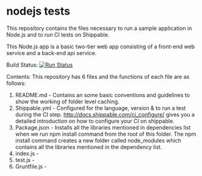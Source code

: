 # nodejs tests
This repository contains the files necessary to run a sample application in Node.js and to run CI tests on Shippable.

This Node.js app is a basic two-tier web app consisting of a front-end web service and a back-end api service.

Build Status:
[![Run Status](https://api.shippable.com/projects/573654952a8192902e200e8a/badge?branch=master)](https://app.shippable.com/projects/573654952a8192902e200e8a)

Contents:
This repository has 6 files and the functions of each file are as follows:

1. README.md - Contains an some basic conventions and guidelines to show the working of folder level caching.
2. Shippable.yml - Configured for the language, version & to run a test during the CI step. http://docs.shippable.com/ci_configure/ gives you a detailed introduction on how to configure your CI on shippable.
3. Package.json - Installs all the libraries mentioned in dependencies list when we run npm install command from the root of this folder. The npm install command creates a new folder called node_modules which contains all the libraries mentioned in the dependency list.
4. index.js -
5. test.js -
6. Gruntfile.js -
